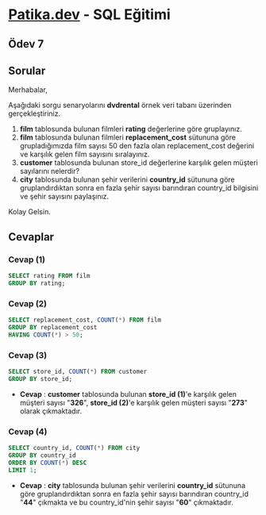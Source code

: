 # [Patika.dev](https://www.patika.dev/tr) - SQL Eğitimi
## Ödev 7
## Sorular

Merhabalar,

Aşağıdaki sorgu senaryolarını **dvdrental** örnek veri tabanı üzerinden gerçekleştiriniz.

1. **film** tablosunda bulunan filmleri **rating** değerlerine göre gruplayınız.
2. **film** tablosunda bulunan filmleri **replacement_cost** sütununa göre grupladığımızda film sayısı 50 den fazla olan replacement_cost değerini ve karşılık gelen film sayısını sıralayınız.
3. **customer** tablosunda bulunan store_id değerlerine karşılık gelen müşteri sayılarını nelerdir? 
4. **city** tablosunda bulunan şehir verilerini **country_id** sütununa göre gruplandırdıktan sonra en fazla şehir sayısı barındıran country_id bilgisini ve şehir sayısını paylaşınız.

Kolay Gelsin.

## Cevaplar

### Cevap (1)

```sql
SELECT rating FROM film
GROUP BY rating;
```

### Cevap (2)

```sql
SELECT replacement_cost, COUNT(*) FROM film
GROUP BY replacement_cost
HAVING COUNT(*) > 50;
```

### Cevap (3)

```sql
SELECT store_id, COUNT(*) FROM customer
GROUP BY store_id;
```
- **Cevap** : **customer** tablosunda bulunan **store_id (1)**'e karşılık gelen müşteri sayısı "**326**", **store_id (2)**'e karşılık gelen müşteri sayısı "**273**" olarak çıkmaktadır.

### Cevap (4)

```sql
SELECT country_id, COUNT(*) FROM city
GROUP BY country_id
ORDER BY COUNT(*) DESC
LIMIT 1;
```
- **Cevap** : **city** tablosunda bulunan şehir verilerini **country_id** sütununa göre gruplandırdıktan sonra en fazla şehir sayısı barındıran country_id "**44**" çıkmakta ve bu country_id'nin şehir sayısı "**60**" çıkmaktadır.
